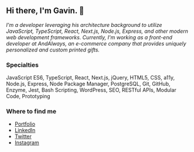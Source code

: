 ## Hi there, I'm Gavin. 👋

*I'm a developer leveraging his architecture background to utilize JavaScript, TypeScript, React, Next.js, Node.js, Express, and other modern web development frameworks. Currently, I'm working as a front-end developer at AndAlways, an e-commerce company that provides uniquely personalized and custom printed gifts.*

### Specialties 

JavaScript ES6, TypeScript, React, Next.js, jQuery, HTML5, CSS, a11y, Node.js, Express, Node Package Manager, PostgreSQL, Git, GitHub, Enzyme, Jest, Bash Scripting, WordPress, SEO, RESTful APIs, Modular Code, Prototyping

### Where to find me

* [Portfolio](https://gavingrant.co/)
* [LinkedIn](https://www.linkedin.com/in/gavinmgrant/)
* [Twitter](https://twitter.com/higavingrant/)
* [Instagram](https://www.instagram.com/higavingrant/)
